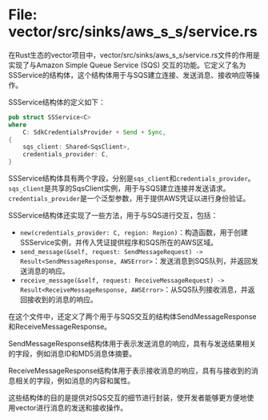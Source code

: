 # File: vector/src/sinks/aws_s_s/service.rs

在Rust生态的vector项目中，vector/src/sinks/aws_s_s/service.rs文件的作用是实现了与Amazon Simple Queue Service (SQS) 交互的功能。它定义了名为SSService的结构体，这个结构体用于与SQS建立连接、发送消息、接收响应等操作。

SSService结构体的定义如下：

```rust
pub struct SSService<C>
where
    C: SdkCredentialsProvider + Send + Sync,
{
    sqs_client: Shared<SqsClient>,
    credentials_provider: C,
}
```

SSService结构体具有两个字段，分别是`sqs_client`和`credentials_provider`。`sqs_client`是共享的SqsClient实例，用于与SQS建立连接并发送请求。`credentials_provider`是一个泛型参数，用于提供AWS凭证以进行身份验证。

SSService结构体还实现了一些方法，用于与SQS进行交互，包括：

- `new(credentials_provider: C, region: Region)`：构造函数，用于创建SSService实例，并传入凭证提供程序和SQS所在的AWS区域。
- `send_message(&self, request: SendMessageRequest) -> Result<SendMessageResponse, AWSError>`：发送消息到SQS队列，并返回发送消息的响应。
- `receive_message(&self, request: ReceiveMessageRequest) -> Result<ReceiveMessageResponse, AWSError>`：从SQS队列接收消息，并返回接收到的消息的响应。

在这个文件中，还定义了两个用于与SQS交互的结构体SendMessageResponse和ReceiveMessageResponse。

SendMessageResponse结构体用于表示发送消息的响应，具有与发送结果相关的字段，例如消息ID和MD5消息体摘要。

ReceiveMessageResponse结构体用于表示接收消息的响应，具有与接收到的消息相关的字段，例如消息的内容和属性。

这些结构体的目的是提供对SQS交互的细节进行封装，使开发者能够更方便地使用vector进行消息的发送和接收操作。

